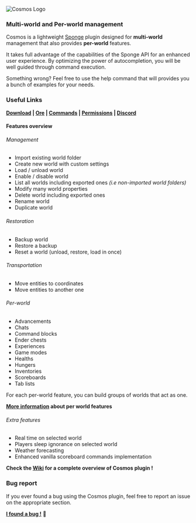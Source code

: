 ![Cosmos Logo](https://gist.githubusercontent.com/thibaulthenry/f3c1a4c2b89f4540677a9cf43b0e357f/raw/c7666f1ddf44f69b184adbf13889c9115d06778d/cosmos_banner_3.svg "Cosmos Logo")

### Multi-world and Per-world management

Cosmos is a lightweight [Sponge](https://www.spongepowered.org/ "Sponge website") plugin designed for **multi-world** management that also provides **per-world** features.

It takes full advantage of the capabilities of the Sponge API for an enhanced user experience. By optimizing the power of autocompletion, you will be well guided through command execution.

Something wrong? Feel free to use the help command that will provides you a bunch of examples for your needs.

### Useful Links

**[Download](https://ore.spongepowered.org/Kazz96/Cosmos/versions "Cosmos Downloads on Sponge Ore") | [Ore](https://ore.spongepowered.org/Kazz96/Cosmos/ "Cosmos on Sponge Ore") | [Commands](https://github.com/thibaulthenry/cosmos/wiki/Commands "Cosmos commands list") | [Permissions](https://github.com/thibaulthenry/cosmos/wiki/Permissions "Cosmos permissions") | [Discord](https://discord.gg/euKgQdTbBA "Cosmos Discord")**
#### Features overview

###### Management

- Import existing world folder
- Create new world with custom settings
- Load / unload world
- Enable / disable world
- List all worlds including exported ones *(i.e non-imported world folders)*
- Modify many world properties
- Delete world including exported ones
- Rename world
- Duplicate world

###### Restoration

- Backup world
- Restore a backup
- Reset a world (unload, restore, load in once)

###### Transportation

- Move entities to coordinates
- Move entities to another one

###### Per-world

- Advancements
- Chats
- Command blocks
- Ender chests  
- Experiences
- Game modes
- Healths
- Hungers
- Inventories
- Scoreboards
- Tab lists

For each per-world feature, you can build groups of worlds that act as one.

**[More information](https://github.com/thibaulthenry/cosmos/wiki/Configuration "Configuration section on Cosmos Wiki") about per world features**

###### Extra features

- Real time on selected world
- Players sleep ignorance on selected world
- Weather forecasting
- Enhanced vanilla scoreboard commands implementation


**Check the [Wiki](https://github.com/thibaulthenry/cosmos/wiki "Cosmos Wiki Home Page") for a complete overview of Cosmos plugin !**

### Bug report

If you ever found a bug using the Cosmos plugin, feel free to report an issue on the appropriate section.

**[I found a bug !](https://github.com/thibaulthenry/cosmos/issues "Report a bug on the issues dashboard")** :bug:

